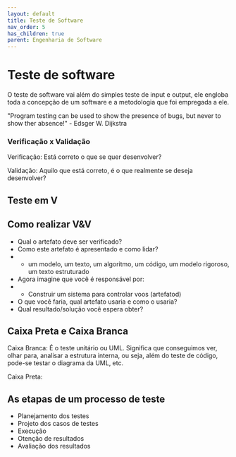 ```yaml
---
layout: default
title: Teste de Software
nav_order: 5
has_children: true
parent: Engenharia de Software
---
```


# Teste de software

O teste de software vai além do simples teste de input e output, ele engloba toda a concepção de um software e a metodologia que foi empregada a ele.

"Program testing can be used to show the presence of bugs, but never to show ther absence!" - Edsger W. Dijkstra

### Verificação x Validação

Verificação: Está correto o que se quer desenvolver?

Validação: Aquilo que está correto, é o que realmente se deseja desenvolver?

## Teste em V

## Como realizar V&V

- Qual o artefato deve ser verificado?
- Como este artefato é apresentado e como lidar? 
- - um modelo, um texto, um algoritmo, um código, um modelo rigoroso, um texto estruturado
- Agora imagine que você é responsável por:
- - Construir um sistema para controlar voos (artefatod)
- O que você faria, qual artefato usaria e como o usaria?
- Qual resultado/solução você espera obter?

## Caixa Preta e Caixa Branca

Caixa Branca: É o teste unitário ou UML. Significa que conseguimos ver, olhar para, analisar a estrutura interna, ou seja, além do teste de código, pode-se testar o diagrama da UML, etc.

Caixa Preta: 

## As etapas de um processo de teste

- Planejamento dos testes
- Projeto dos casos de testes
- Execução
- Otenção de resultados
- Avaliação dos resultados